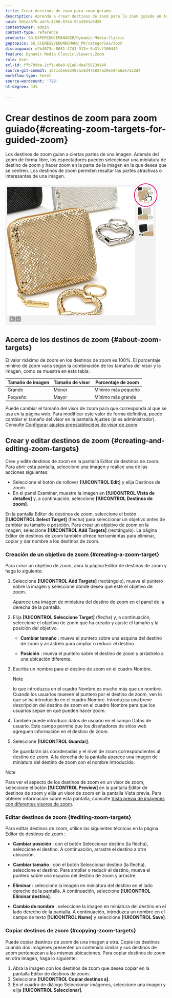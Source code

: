 ```yaml
---
title: Crear destinos de zoom para zoom guiado
description: Aprenda a crear destinos de zoom para la zoom guiada en Adobe Dynamic Media Classic.
uuid: 501ea37b-adc5-4290-87eb-52a3501e5d26
contentOwner: admin
content-type: reference
products: SG_EXPERIENCEMANAGER/Dynamic-Media-Classic
geptopics: SG_SCENESEVENONDEMAND_PK/categories/zoom
discoiquuid: e7b4673c-8681-4741-912e-9a31cf106449
feature: Dynamic Media Classic,Viewers,Zoom
role: User
exl-id: ffb799ba-1cf1-48e0-91a8-dea758139140
source-git-commit: 1d71cbe6e2493ac8d47e837a20e194b6ae7a22d4
workflow-type: tm+mt
source-wordcount: '728'
ht-degree: 44%

---
```


# Crear destinos de zoom para zoom guiado{#creating-zoom-targets-for-guided-zoom}

Los destinos de zoom guían a ciertas partes de una imagen. Además del zoom de forma libre, los espectadores pueden seleccionar una miniatura de destino de zoom y hacer zoom en la parte de la imagen en la que desea que se centren. Los destinos de zoom permiten resaltar las partes atractivas o interesantes de una imagen.

![Crear destinos de zoom para zoom guiado](/help/assets/zo_guided_zoom.png)

## Acerca de los destinos de zoom {#about-zoom-targets}

El valor máximo de zoom en los destinos de zoom es 100%. El porcentaje mínimo de zoom varía según la combinación de los tamaños del visor y la imagen, como se muestra en esta tabla:

| Tamaño de imagen | Tamaño de visor | Porcentaje de zoom |
| --- | --- | --- |
| Grande | Menor | Mínimo más pequeño |
| Pequeño | Mayor | Mínimo más grande |

Puede cambiar el tamaño del visor de zoom para que corresponda al que se usa en la página web. Para modificar este valor de forma definitiva, puede cambiar el tamaño del visor en la pantalla Ajustes (si es administrador). Consulte [Configurar ajustes preestablecidos de visor de zoom](setting-zoom-viewer-presets.md#setting_up_zoom_viewer_presets).

## Crear y editar destinos de zoom {#creating-and-editing-zoom-targets}

Cree y edite destinos de zoom en la pantalla Editor de destinos de zoom. Para abrir esta pantalla, seleccione una imagen y realice una de las acciones siguientes:

* Seleccione el botón de rollover **[!UICONTROL Edit]** y elija Destinos de zoom.
* En el panel Examinar, muestre la imagen en **[!UICONTROL Vista de detalles]** y, a continuación, seleccione **[!UICONTROL Destinos de zoom]**.

En la pantalla Editor de destinos de zoom, seleccione el botón **[!UICONTROL Select Target]** (flecha) para seleccionar un objetivo antes de cambiar su tamaño o posición. Para crear un objetivo de zoom en la imagen, seleccione **[!UICONTROL Add Targets]** (rectángulo). La página Editor de destinos de zoom también ofrece herramientas para eliminar, copiar y dar nombre a los destinos de zoom.

### Creación de un objetivo de zoom {#creating-a-zoom-target}

Para crear un objetivo de zoom, abra la página Editor de destinos de zoom y haga lo siguiente:

1. Seleccione **[!UICONTROL Add Targets]** (rectángulo), mueva el puntero sobre la imagen y seleccione dónde desea que esté el objetivo de zoom.

   Aparece una imagen de miniatura del destino de zoom en el panel de la derecha de la pantalla.

1. Elija **[!UICONTROL Seleccione Target]** (flecha) y, a continuación, seleccione el objetivo de zoom que ha creado y ajuste el tamaño y la posición del objetivo.

   * **Cambiar tamaño** : mueva el puntero sobre una esquina del destino de zoom y arrástrelo para ampliar o reducir el destino.

   * **Posición** : mueva el puntero sobre el destino de zoom y arrástrelo a una ubicación diferente.

1. Escriba un nombre para el destino de zoom en el cuadro Nombre. 

   >[!NOTE]
   >
   >lo que introduzca en el cuadro Nombre es mucho más que un nombre. Cuando los usuarios mueven el puntero por el destino de zoom, ven lo que se ha introducido en el cuadro Nombre. Introduzca una breve descripción del destino de zoom en el cuadro Nombre para que los usuarios sepan en qué pueden hacer zoom.

1. También puede introducir datos de usuario en el campo Datos de usuario. Este campo permite que los diseñadores de sitios web agreguen información en el destino de zoom.
1. Seleccione **[!UICONTROL Guardar]**.

   Se guardarán las coordenadas y el nivel de zoom correspondientes al destino de zoom. A la derecha de la pantalla aparece una imagen de miniatura del destino de zoom con el nombre introducido.

>[!NOTE]
>
>Para ver el aspecto de los destinos de zoom en un visor de zoom, seleccione el botón **[!UICONTROL Preview]** en la pantalla Editor de destinos de zoom y elija un visor de zoom en la pantalla Vista previa. Para obtener información sobre esta pantalla, consulte [Vista previa de imágenes con diferentes visores de zoom](previewing-image-assets-different-zoom.md#previewing_image_assets_with_different_zoom_viewers).

### Editar destinos de zoom {#editing-zoom-targets}

Para editar destinos de zoom, utilice las siguientes técnicas en la página Editor de destinos de zoom :

* **Cambiar posición** : con el botón Seleccionar destino (la flecha), seleccione el destino. A continuación, arrastre el destino a otra ubicación.

* **Cambiar tamaño** : con el botón Seleccionar destino (la flecha), seleccione el destino. Para ampliar o reducir el destino, mueva el puntero sobre una esquina del destino de zoom y arrastre.

* **Eliminar** : seleccione la imagen en miniatura del destino en el lado derecho de la pantalla. A continuación, seleccione **[!UICONTROL Eliminar destino]**.

* **Cambio de nombre** : seleccione la imagen en miniatura del destino en el lado derecho de la pantalla. A continuación, introduzca un nombre en el campo de texto **[!UICONTROL Name]** y seleccione **[!UICONTROL Save]**.

### Copiar destinos de zoom {#copying-zoom-targets}

Puede copiar destinos de zoom de una imagen a otra. Copie los destinos cuando dos imágenes presenten un contenido similar y sus destinos de zoom pertenezcan a las mismas ubicaciones. Para copiar destinos de zoom en otra imagen, haga lo siguiente:

1. Abra la imagen con los destinos de zoom que desea copiar en la pantalla Editor de destinos de zoom.
1. Seleccione **[!UICONTROL Copiar destinos a]**.
1. En el cuadro de diálogo Seleccionar imágenes, seleccione una imagen y elija **[!UICONTROL Seleccionar]**.
